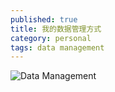 ```yaml
---
published: true
title: 我的数据管理方式
category: personal
tags: data management
---
```

![Data Management](https://goooooouwa.fun:8143/static/images/data-management.png)